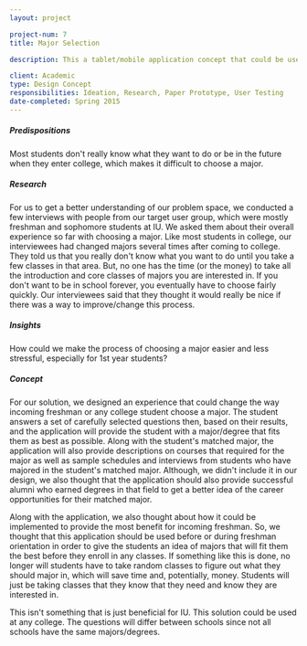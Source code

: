 ```yaml
---
layout: project

project-num: 7
title: Major Selection

description: This a tablet/mobile application concept that could be used to help college students, mainly incoming freshman, pick a major based on a set of carefully selected questions, which depends on the college or university.

client: Academic
type: Design Concept
responsibilities: Ideation, Research, Paper Prototype, User Testing
date-completed: Spring 2015
---
```


##### Predispositions
Most students don't really know what they want to do or be in the future when they enter college, which makes it difficult to choose a major.

##### Research
For us to get a better understanding of our problem space, we conducted a few interviews with people from our target user group, which were mostly freshman and sophomore students at IU. We asked them about their overall experience so far with choosing a major. Like most students in college, our interviewees had changed majors several times after coming to college. They told us that you really don't know what you want to do until you take a few classes in that area. But, no one has the time (or the money) to take all the introduction and core classes of majors you are interested in. If you don't want to be in school forever, you eventually have to choose fairly quickly. Our interviewees said that they thought it would really be nice if there was a way to improve/change this process.

##### Insights
How could we make the process of choosing a major easier and less stressful, especially for 1st year students?

##### Concept
For our solution, we designed an experience that could change the way incoming freshman or any college student choose a major. The student answers a set of carefully selected questions then, based on their results, and the application will provide the student with a major/degree that fits them as best as possible. Along with the student's matched major, the application will also provide descriptions on courses that required for the major as well as sample schedules and interviews from students who have majored in the student's matched major. Although, we didn't include it in our design, we also thought that the application should also provide successful alumni who earned degrees in that field to get a better idea of the career opportunities for their matched major.

Along with the application, we also thought about how it could be implemented to provide the most benefit for incoming freshman. So, we thought that this application should be used before or during freshman orientation in order to give the students an idea of majors that will fit them the best before they enroll in any classes. If something like this is done, no longer will students have to take random classes to figure out what they should major in, which will save time and, potentially, money. Students will just be taking classes that they know that they need and know they are interested in.

This isn't something that is just beneficial for IU. This solution could be used at any college. The questions will differ between schools since not all schools have the same majors/degrees.
